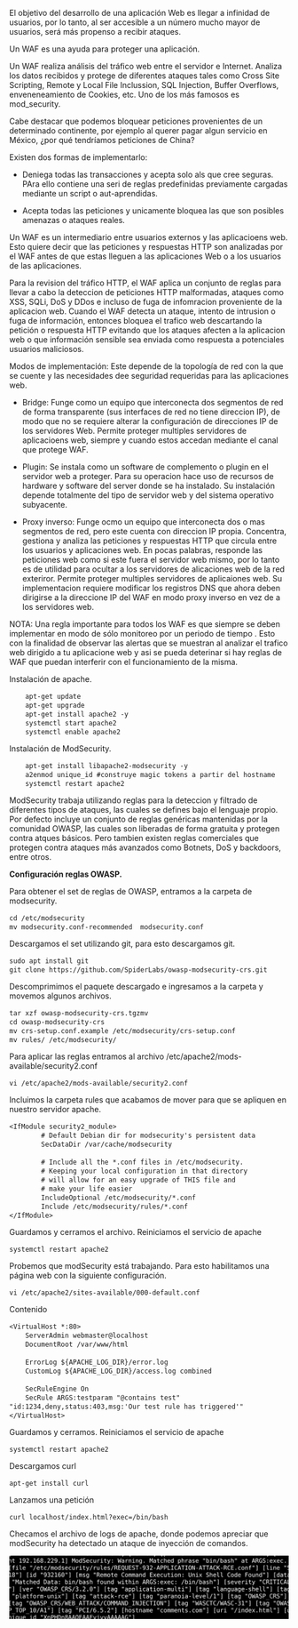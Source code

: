 El objetivo del desarrollo de una aplicación Web es llegar a infinidad de usuarios, por lo tanto, al ser accesible a un número mucho mayor de usuarios, será más propenso a recibir ataques.

Un WAF es una ayuda para proteger una aplicación.

Un WAF realiza análisis del tráfico web entre el servidor e Internet. Analiza los datos recibidos y protege de diferentes ataques tales como Cross Site Scripting, Remote y Local File Inclussion, SQL Injection, Buffer Overflows, enveneneamiento de Cookies, etc. Uno de los más famosos es mod_security.

Cabe destacar que podemos bloquear peticiones provenientes de un determinado continente, por ejemplo al querer pagar algun servicio en México, ¿por qué tendríamos peticiones de China?

Existen dos formas de implementarlo:

* Deniega todas las transacciones y acepta solo als que cree seguras. PAra ello contiene una seri de reglas predefinidas previamente cargadas mediante un script o aut-aprendidas.

* Acepta todas las peticiones y unicamente bloquea las que son posibles amenazas o ataques reales. 

Un WAF es un intermediario entre usuarios externos y las aplicacioens web. Esto quiere decir que las peticiones y respuestas HTTP son analizadas por el WAF antes de que estas lleguen a las aplicaciones Web o a los usuarios de las aplicaciones.

Para la revision del tráfico HTTP, el WAF aplica un conjunto de reglas para llevar a cabo la deteccion de peticiones HTTP malformadas, ataques como XSS, SQLi, DoS y DDos e incluso de  fuga de infomracion proveniente de la aplicacion web. Cuando el WAF detecta un ataque, intento de intrusion o fuga de información, entonces bloquea el trafico web descartando la petición o respuesta HTTP evitando que los ataques afecten a la aplicacion web o que información sensible sea enviada como respuesta a potenciales usuarios maliciosos.

Modos de implementación: Este depende de la topología de red con la que se cuente y las necesidades dee seguridad requeridas para las aplicaciones web.

* Bridge: Funge como un equipo que interconecta dos segmentos de red de forma transparente (sus interfaces de red no tiene direccion IP), de modo que no se requiere alterar la configuración de direcciones IP de los servidores Web. Permite proteger multiples servidores de aplicacioens web, siempre y cuando estos accedan mediante el canal que protege WAF. 

* Plugin: Se instala como un software de complemento o plugin en el servidor web a proteger. Para su operacion hace uso de recursos de hardware y software del server donde se ha instalado. Su instalación depende totalmente del tipo de servidor web y del sistema operativo subyacente.

* Proxy inverso: Funge ocmo un equipo que interconecta dos o mas segmentos de red, pero este cuenta con direccion IP propia. Concentra, gestiona y analiza las peticiones y respuestas HTTP que circula entre los usuarios y aplicaciones web. En pocas palabras, responde las peticiones web como si este fuera el servidor web mismo, por lo tanto es de utilidad para ocultar a los servidores de alicaciones web de la red exteriror. Permite proteger multiples servidores de aplicaiones web. Su implementacion requiere modificar los registros DNS que ahora deben dirigirse a la direccione IP del WAF en modo proxy inverso en vez de a los servidores web.

NOTA: Una regla importante para todos los WAF es que siempre se deben implementar en modo de sólo monitoreo por un periodo de tiempo . Esto con la finalidad de observar las alertas que se muestran al analizar el trafico web dirigido a tu aplicacione web y asi se pueda deterinar si hay reglas de WAF que puedan interferir con el funcionamiento de la misma. 

Instalación de apache.

		apt-get update
		apt-get upgrade
		apt-get install apache2 -y
		systemctl start apache2
		systemctl enable apache2
		
Instalación de ModSecurity.

		apt-get install libapache2-modsecurity -y 
		a2enmod unique_id #construye magic tokens a partir del hostname
		systemctl restart apache2

ModSecurity trabaja utilizando reglas para la deteccion y filtrado de diferentes tipos de ataques, las cuales se defines bajo el lenguaje propio. Por defecto incluye un conjunto de reglas genéricas mantenidas por la comunidad OWASP, las cuales son liberadas de forma gratuita y protegen contra atques básicos. Pero tambien existen reglas comerciales que protegen contra ataques más avanzados como Botnets, DoS y backdoors, entre otros.

**Configuración reglas OWASP.**

Para obtener el set de reglas de OWASP, entramos a la carpeta de modsecurity.

	cd /etc/modsecurity
	mv modsecurity.conf-recommended  modsecurity.conf
	
Descargamos el set utilizando git, para esto descargamos git.

	sudo apt install git
	git clone https://github.com/SpiderLabs/owasp-modsecurity-crs.git

Descomprimimos el paquete descargado e ingresamos a la carpeta y movemos algunos archivos.

	tar xzf owasp-modsecurity-crs.tgzmv 
	cd owasp-modsecurity-crs
	mv crs-setup.conf.example /etc/modsecurity/crs-setup.conf
	mv rules/ /etc/modsecurity/

Para aplicar las reglas entramos al archivo /etc/apache2/mods-available/security2.conf 

	vi /etc/apache2/mods-available/security2.conf

Incluimos la carpeta rules que acabamos de mover para que se apliquen en nuestro servidor apache.

	<IfModule security2_module>
	        # Default Debian dir for modsecurity's persistent data
	        SecDataDir /var/cache/modsecurity

	        # Include all the *.conf files in /etc/modsecurity.
	        # Keeping your local configuration in that directory
	        # will allow for an easy upgrade of THIS file and
	        # make your life easier
	        IncludeOptional /etc/modsecurity/*.conf
	        Include /etc/modsecurity/rules/*.conf
	</IfModule>

Guardamos y cerramos el archivo. Reiniciamos el servicio de apache

	systemctl restart apache2

Probemos que modSecurity está trabajando. Para esto habilitamos una página web con la siguiente configuración.

	vi /etc/apache2/sites-available/000-default.conf
	
Contenido

 	<VirtualHost *:80>
 	    ServerAdmin webmaster@localhost
 	    DocumentRoot /var/www/html

 	    ErrorLog ${APACHE_LOG_DIR}/error.log
 	    CustomLog ${APACHE_LOG_DIR}/access.log combined

 	    SecRuleEngine On
 	    SecRule ARGS:testparam "@contains test" "id:1234,deny,status:403,msg:'Our test rule has triggered'"
 	</VirtualHost>
	
Guardamos y cerramos. Reiniciamos el servicio de apache

 	systemctl restart apache2

Descargamos curl

	apt-get install curl

Lanzamos una petición

	curl localhost/index.html?exec=/bin/bash

Checamos el archivo de logs de apache, donde podemos apreciar que modSecurity ha detectado un ataque de inyección de comandos.

![ModSecurity working](https://raw.githubusercontent.com/yevitb/Eventos/master/ModSecurity.png)
